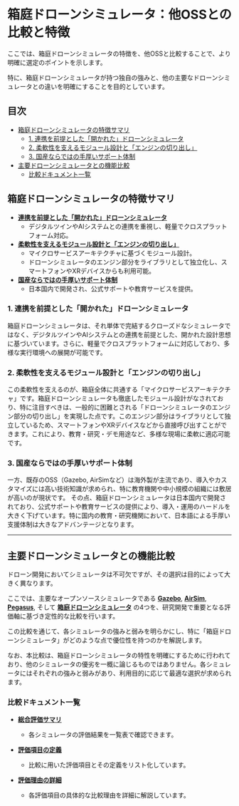 
# 箱庭ドローンシミュレータ：他OSSとの比較と特徴

ここでは、箱庭ドローンシミュレータの特徴を、他OSSと比較することで、より明確に選定のポイントを示します。

特に、箱庭ドローンシミュレータが持つ独自の強みと、他の主要なドローンシミュレータとの違いを明確にすることを目的としています。


## 目次

- [箱庭ドローンシミュレータの特徴サマリ](#箱庭ドローンシミュレータの特徴サマリ)
  - [1. 連携を前提とした「開かれた」ドローンシミュレータ](#1-連携を前提とした「開かれた」ドローンシミュレータ)
  - [2. 柔軟性を支えるモジュール設計と「エンジンの切り出し」](#2-柔軟性を支えるモジュール設計と「エンジンの切り出し」)
  - [3. 国産ならではの手厚いサポート体制](#3-国産ならではの手厚いサポート体制)
- [主要ドローンシミュレータとの機能比較](#主要ドローンシミュレータとの機能比較)
  - [比較ドキュメント一覧](#比較ドキュメント一覧)

## 箱庭ドローンシミュレータの特徴サマリ

- **[連携を前提とした「開かれた」ドローンシミュレータ](#1-連携を前提とした「開かれた」ドローンシミュレータ)**
  - デジタルツインやAIシステムとの連携を重視し、軽量でクロスプラットフォーム対応。
- **[柔軟性を支えるモジュール設計と「エンジンの切り出し」](#2-柔軟性を支えるモジュール設計と「エンジンの切り出し」)**
  - マイクロサービスアーキテクチャに基づくモジュール設計。
  - ドローンシミュレータのエンジン部分をライブラリとして独立化し、スマートフォンやXRデバイスからも利用可能。
- **[国産ならではの手厚いサポート体制](#3-国産ならではの手厚いサポート体制)**
  - 日本国内で開発され、公式サポートや教育サービスを提供。

### 1. 連携を前提とした「開かれた」ドローンシミュレータ

箱庭ドローンシミュレータは、それ単体で完結するクローズドなシミュレータではなく、デジタルツインやAIシステムとの連携を前提とした、開かれた設計思想に基づいています。さらに、軽量でクロスプラットフォームに対応しており、多様な実行環境への展開が可能です。

### 2. 柔軟性を支えるモジュール設計と「エンジンの切り出し」

この柔軟性を支えるのが、箱庭全体に共通する「マイクロサービスアーキテクチャ」です。箱庭ドローンシミュレータも徹底したモジュール設計がなされており、特に注目すべきは、一般的に困難とされる「ドローンシミュレータのエンジン部分の切り出し」を実現した点です。このエンジン部分はライブラリとして独立しているため、スマートフォンやXRデバイスなどから直接呼び出すことができます。これにより、教育・研究・デモ用途など、多様な現場に柔軟に適応可能です。

### 3. 国産ならではの手厚いサポート体制

一方、既存のOSS（Gazebo, AirSimなど）は海外製が主流であり、導入やカスタマイズには高い技術知識が求められ、特に教育機関や中小規模の組織には敷居が高いのが現状です。
その点、箱庭ドローンシミュレータは日本国内で開発されており、公式サポートや教育サービスの提供により、導入・運用のハードルを大きく下げています。特に国内の教育・研究機関において、日本語による手厚い支援体制は大きなアドバンテージとなります。

---

## 主要ドローンシミュレータとの機能比較

ドローン開発においてシミュレータは不可欠ですが、その選択は目的によって大きく異なります。

ここでは、主要なオープンソースシミュレータである **[Gazebo](https://gazebosim.org/home)**, **[AirSim](https://github.com/microsoft/AirSim)**, **[Pegasus](https://github.com/PegasusSimulator/PegasusSimulator)**, そして **[箱庭ドローンシミュレータ](https://github.com/toppers/hakoniwa-drone-core)** の4つを、研究開発で重要となる評価軸に基づき定性的な比較を行います。

この比較を通じて、各シミュレータの強みと弱みを明らかにし、特に「箱庭ドローンシミュレータ」がどのような点で優位性を持つのかを解説します。

なお、本比較は、箱庭ドローンシミュレータの特性を明確にするために行われており、他のシミュレータの優劣を一概に論じるものではありません。各シミュレータにはそれぞれの強みと弱みがあり、利用目的に応じて最適な選択が求められます。

### 比較ドキュメント一覧

- **[総合評価サマリ](./results.md)**
  - 各シミュレータの評価結果を一覧表で確認できます。

- **[評価項目の定義](./terms.md)**
  - 比較に用いた評価項目とその定義をリスト化しています。

- **[評価理由の詳細](./results-reason/README.md)**
  - 各評価項目の具体的な比較理由を詳細に解説しています。
